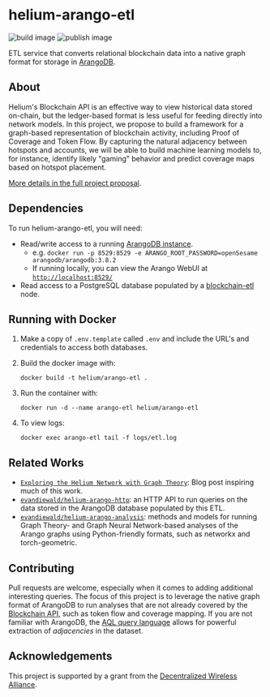 # helium-arango-etl
![build image](https://github.com/evandiewald/helium-arango-etl/actions/workflows/docker-image.yml/badge.svg)
![publish image](https://github.com/evandiewald/helium-arango-etl/actions/workflows/docker-publish.yml/badge.svg)

ETL service that converts relational blockchain data into a native graph format for storage in [ArangoDB](https://www.arangodb.com/).

## About
Helium's Blockchain API is an effective way to view historical data stored on-chain, but the ledger-based format is less useful for feeding directly into network models. In this project, we propose to build a framework for a graph-based representation of blockchain activity, including Proof of Coverage and Token Flow. By capturing the natural adjacency between hotspots and accounts, we will be able to build machine learning models to, for instance, identify likely "gaming" behavior and predict coverage maps based on hotspot placement. 

[More details in the full project proposal](https://github.com/dewi-alliance/grants/issues/23).

## Dependencies
To run helium-arango-etl, you will need:
- Read/write access to a running [ArangoDB instance](https://www.arangodb.com/download-major/docker/).
  - e.g. `docker run -p 8529:8529 -e ARANGO_ROOT_PASSWORD=openSesame arangodb/arangodb:3.8.2`
  - If running locally, you can view the Arango WebUI at [`http://localhost:8529/`](http://localhost:8529/)
- Read access to a PostgreSQL database populated by a [blockchain-etl](https://github.com/helium/blockchain-etl) node.

## Running with Docker
1. Make a copy of `.env.template` called `.env` and include the URL's and credentials to access both databases.
2. Build the docker image with:

   `docker build -t helium/arango-etl .`
3. Run the container with:

    `docker run -d --name arango-etl helium/arango-etl`
4. To view logs:

    `docker exec arango-etl tail -f logs/etl.log`

## Related Works

- [`Exploring the Helium Network with Graph Theory`](https://towardsdatascience.com/exploring-the-helium-network-with-graph-theory-66cbb8bffff9): Blog post inspiring much of this work.
- [`evandiewald/helium-arango-http`](https://github.com/evandiewald/helium-arango-http): an HTTP API to run queries on the data stored in the ArangoDB database populated by this ETL.
- [`evandiewald/helium-arango-analysis`](https://github.com/evandiewald/helium-arango-analysis): methods and models for running Graph Theory- and Graph Neural Network-based analyses of the Arango graphs using Python-friendly formats, such as networkx and torch-geometric.

## Contributing
Pull requests are welcome, especially when it comes to adding additional interesting queries. The focus of this project is to leverage the native graph format of ArangoDB to run analyses that are not already covered by the [Blockchain API](https://docs.helium.com/api), such as token flow and coverage mapping. If you are not familiar with ArangoDB, the [AQL query language](https://www.arangodb.com/docs/stable/aql/) allows for powerful extraction of *adjacencies* in the dataset.

## Acknowledgements
This project is supported by a grant from the [Decentralized Wireless Alliance](https://dewi.org).
